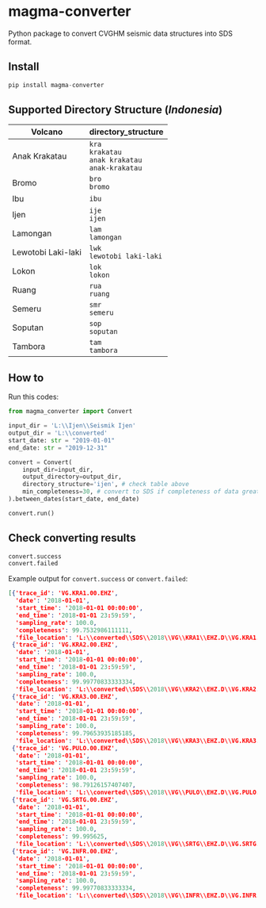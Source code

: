 # magma-converter
Python package to convert CVGHM seismic data structures into SDS format.

## Install
```python
pip install magma-converter
```

## Supported Directory Structure (_Indonesia_)
| Volcano            | directory_structure                                          |
|--------------------|--------------------------------------------------------------|
| Anak Krakatau      | `kra`<br/>`krakatau`<br/>`anak krakatau`<br/>`anak-krakatau` |
| Bromo              | `bro`<br/>`bromo`                                            |
| Ibu                | `ibu`                                                        |
| Ijen               | `ije`<br/>`ijen`                                             |
| Lamongan           | `lam`<br/>`lamongan`                                         |
| Lewotobi Laki-laki | `lwk`<br/>`lewotobi laki-laki`                               |
| Lokon              | `lok`<br/>`lokon`                                            |
| Ruang              | `rua`<br/>`ruang`                                            |
| Semeru             | `smr`<br/>`semeru`                                           |
| Soputan            | `sop`<br/>`soputan`                                          |
| Tambora            | `tam`<br/>`tambora`                                          |

## How to
Run this codes:
```python
from magma_converter import Convert

input_dir = 'L:\\Ijen\\Seismik Ijen'
output_dir = 'L:\\converted'
start_date: str = "2019-01-01"
end_date: str = "2019-12-31"

convert = Convert(
    input_dir=input_dir,
    output_directory=output_dir,
    directory_structure='ijen', # check table above
    min_completeness=30, # convert to SDS if completeness of data greater than 30%
).between_dates(start_date, end_date)

convert.run()
```

## Check converting results
```python
convert.success
convert.failed
```
Example output for `convert.success` or `convert.failed`:
```json
[{'trace_id': 'VG.KRA1.00.EHZ',
  'date': '2018-01-01',
  'start_time': '2018-01-01 00:00:00',
  'end_time': '2018-01-01 23:59:59',
  'sampling_rate': 100.0,
  'completeness': 99.7532986111111,
  'file_location': 'L:\\converted\\SDS\\2018\\VG\\KRA1\\EHZ.D\\VG.KRA1.00.EHZ.D.2018.001'},
 {'trace_id': 'VG.KRA2.00.EHZ',
  'date': '2018-01-01',
  'start_time': '2018-01-01 00:00:00',
  'end_time': '2018-01-01 23:59:59',
  'sampling_rate': 100.0,
  'completeness': 99.99770833333334,
  'file_location': 'L:\\converted\\SDS\\2018\\VG\\KRA2\\EHZ.D\\VG.KRA2.00.EHZ.D.2018.001'},
 {'trace_id': 'VG.KRA3.00.EHZ',
  'date': '2018-01-01',
  'start_time': '2018-01-01 00:00:00',
  'end_time': '2018-01-01 23:59:59',
  'sampling_rate': 100.0,
  'completeness': 99.79653935185185,
  'file_location': 'L:\\converted\\SDS\\2018\\VG\\KRA3\\EHZ.D\\VG.KRA3.00.EHZ.D.2018.001'},
 {'trace_id': 'VG.PULO.00.EHZ',
  'date': '2018-01-01',
  'start_time': '2018-01-01 00:00:00',
  'end_time': '2018-01-01 23:59:59',
  'sampling_rate': 100.0,
  'completeness': 98.79126157407407,
  'file_location': 'L:\\converted\\SDS\\2018\\VG\\PULO\\EHZ.D\\VG.PULO.00.EHZ.D.2018.001'},
 {'trace_id': 'VG.SRTG.00.EHZ',
  'date': '2018-01-01',
  'start_time': '2018-01-01 00:00:00',
  'end_time': '2018-01-01 23:59:59',
  'sampling_rate': 100.0,
  'completeness': 99.995625,
  'file_location': 'L:\\converted\\SDS\\2018\\VG\\SRTG\\EHZ.D\\VG.SRTG.00.EHZ.D.2018.001'},
 {'trace_id': 'VG.INFR.00.EHZ',
  'date': '2018-01-01',
  'start_time': '2018-01-01 00:00:00',
  'end_time': '2018-01-01 23:59:59',
  'sampling_rate': 100.0,
  'completeness': 99.99770833333334,
  'file_location': 'L:\\converted\\SDS\\2018\\VG\\INFR\\EHZ.D\\VG.INFR.00.EHZ.D.2018.001'}]
```
